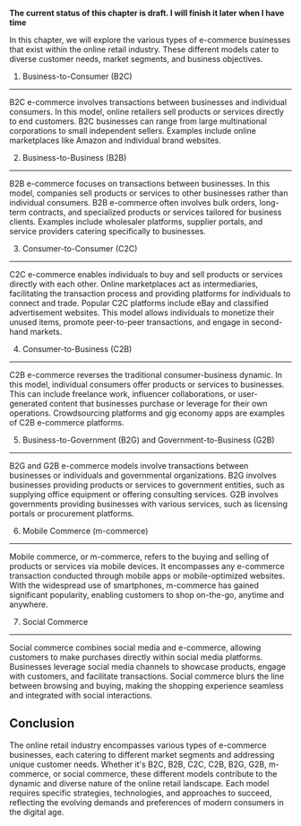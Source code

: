 **The current status of this chapter is draft. I will finish it later when I have time**

In this chapter, we will explore the various types of e-commerce businesses that exist within the online retail industry. These different models cater to diverse customer needs, market segments, and business objectives.

1. Business-to-Consumer (B2C)
-----------------------------

B2C e-commerce involves transactions between businesses and individual consumers. In this model, online retailers sell products or services directly to end customers. B2C businesses can range from large multinational corporations to small independent sellers. Examples include online marketplaces like Amazon and individual brand websites.

2. Business-to-Business (B2B)
-----------------------------

B2B e-commerce focuses on transactions between businesses. In this model, companies sell products or services to other businesses rather than individual consumers. B2B e-commerce often involves bulk orders, long-term contracts, and specialized products or services tailored for business clients. Examples include wholesaler platforms, supplier portals, and service providers catering specifically to businesses.

3. Consumer-to-Consumer (C2C)
-----------------------------

C2C e-commerce enables individuals to buy and sell products or services directly with each other. Online marketplaces act as intermediaries, facilitating the transaction process and providing platforms for individuals to connect and trade. Popular C2C platforms include eBay and classified advertisement websites. This model allows individuals to monetize their unused items, promote peer-to-peer transactions, and engage in second-hand markets.

4. Consumer-to-Business (C2B)
-----------------------------

C2B e-commerce reverses the traditional consumer-business dynamic. In this model, individual consumers offer products or services to businesses. This can include freelance work, influencer collaborations, or user-generated content that businesses purchase or leverage for their own operations. Crowdsourcing platforms and gig economy apps are examples of C2B e-commerce platforms.

5. Business-to-Government (B2G) and Government-to-Business (G2B)
----------------------------------------------------------------

B2G and G2B e-commerce models involve transactions between businesses or individuals and governmental organizations. B2G involves businesses providing products or services to government entities, such as supplying office equipment or offering consulting services. G2B involves governments providing businesses with various services, such as licensing portals or procurement platforms.

6. Mobile Commerce (m-commerce)
-------------------------------

Mobile commerce, or m-commerce, refers to the buying and selling of products or services via mobile devices. It encompasses any e-commerce transaction conducted through mobile apps or mobile-optimized websites. With the widespread use of smartphones, m-commerce has gained significant popularity, enabling customers to shop on-the-go, anytime and anywhere.

7. Social Commerce
------------------

Social commerce combines social media and e-commerce, allowing customers to make purchases directly within social media platforms. Businesses leverage social media channels to showcase products, engage with customers, and facilitate transactions. Social commerce blurs the line between browsing and buying, making the shopping experience seamless and integrated with social interactions.

Conclusion
----------

The online retail industry encompasses various types of e-commerce businesses, each catering to different market segments and addressing unique customer needs. Whether it's B2C, B2B, C2C, C2B, B2G, G2B, m-commerce, or social commerce, these different models contribute to the dynamic and diverse nature of the online retail landscape. Each model requires specific strategies, technologies, and approaches to succeed, reflecting the evolving demands and preferences of modern consumers in the digital age.
